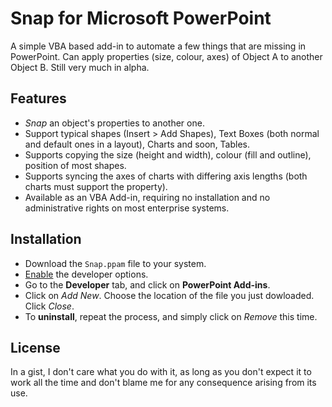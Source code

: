 # Snap for Microsoft PowerPoint
A simple VBA based add-in to automate a few things that are missing in PowerPoint. Can apply properties (size, colour, axes) of Object A to another Object B. Still very much in alpha.

## Features
* *Snap* an object's properties to another one.
* Support typical shapes (Insert > Add Shapes), Text Boxes (both normal and default ones in a layout), Charts and soon, Tables.
* Supports copying the size (height and width), colour (fill and outline), position of most shapes. 
* Supports syncing the axes of charts with differing axis lengths (both charts must support the property).
* Available as an VBA Add-in, requiring no installation and no administrative rights on most enterprise systems.

## Installation
* Download the `Snap.ppam` file to your system.
* [Enable](https://support.microsoft.com/en-us/office/show-the-developer-tab-e1192344-5e56-4d45-931b-e5fd9bea2d45) the developer options.
* Go to the **Developer** tab, and click on **PowerPoint Add-ins**.
* Click on *Add New*. Choose the location of the file you just dowloaded. Click *Close*.
* To **uninstall**, repeat the process, and simply click on *Remove* this time.

## License
In a gist, I don't care what you do with it, as long as you don't expect it to work all the time and don't blame me for any consequence arising from its use.
